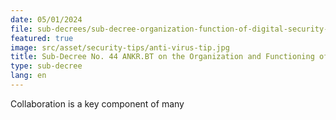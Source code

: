 ```yaml
---
date: 05/01/2024
file: sub-decrees/sub-decree-organization-function-of-digital-security-committee.pdf
featured: true
image: src/asset/security-tips/anti-virus-tip.jpg
title: Sub-Decree No. 44 ANKR.BT on the Organization and Functioning of Digital Security Committee.
type: sub-decree
lang: en
---
```


Collaboration is a key component of many
